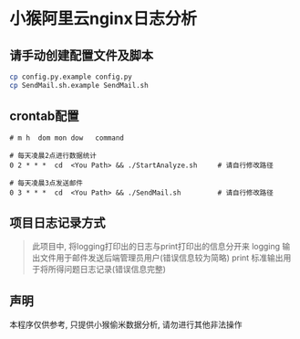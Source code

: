 # 小猴阿里云nginx日志分析

## 请手动创建配置文件及脚本

```bash
cp config.py.example config.py
cp SendMail.sh.example SendMail.sh
```

## crontab配置

```crontab
# m h  dom mon dow   command

# 每天凌晨2点进行数据统计
0 2 * * *  cd  <You Path> && ./StartAnalyze.sh     # 请自行修改路径

# 每天凌晨3点发送邮件
0 3 * * *  cd  <You Path> && ./SendMail.sh         # 请自行修改路径
```
## 项目日志记录方式

> 此项目中, 将logging打印出的日志与print打印出的信息分开来
> logging 输出文件用于邮件发送后端管理员用户(错误信息较为简略)
> print 标准输出用于将所得问题日志记录(错误信息完整)


## 声明

本程序仅供参考, 只提供小猴偷米数据分析, 请勿进行其他非法操作
